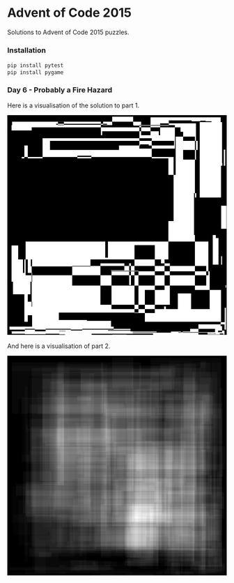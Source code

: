 # Advent of Code 2015
Solutions to Advent of Code 2015 puzzles.
### Installation
```
pip install pytest
pip install pygame
```
### Day 6 - Probably a Fire Hazard
Here is a visualisation of the solution to part 1.

![alt text](https://github.com/johntelforduk/advent-of-code-2015/blob/main/06-probably-a-fire-hazard/screenshots/day6_1_final.jpg "Probably a Fire Hazard part 1.")

And here is a visualisation of part 2.

![alt text](https://github.com/johntelforduk/advent-of-code-2015/blob/main/06-probably-a-fire-hazard/screenshots/day6_2_final.jpg "Probably a Fire Hazard part 2.")
